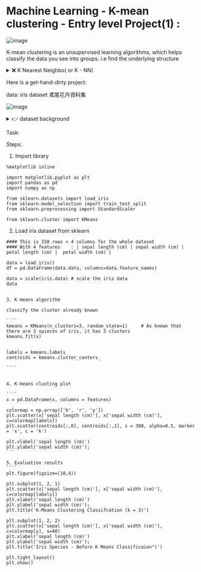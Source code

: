 # Machine Learning -  K-mean clustering - Entry level Project(1) : 

![image](https://user-images.githubusercontent.com/78548649/199871765-5f8108c7-ddc9-42ef-be0f-9c2399af5113.png)

K-mean clustering is an unsupervised learning algorithms, which helps classify the data you see into groups.
i.e find the underlying structure

<details><summary>❌ K Nearest Neighbo( or K - NN) </summary>
<p>
  By the way, K Nearest Neighbo( or K - NN) is different from K-mean clustering. 
  K-NN is a supervised learning algorithm that classifies the data you know into groups.
  
  #### ![image](https://user-images.githubusercontent.com/78548649/199906946-52650a4b-898e-4209-8b87-1348828ca17e.png)

</p>
</details>

Here is a get-hand-dirty project: 

data: iris dataset 鳶尾花卉資料集

![image](https://user-images.githubusercontent.com/78548649/199905175-5c84d3e2-faae-48f5-bddd-7cf9fa6bd7c5.png)

<details><summary>👉 dataset background</summary>
<p>
  
One of the datasets in sci-kit learn, does not require reading any CSV files from external. It is convenient for new bees like me to code ML projects 
sci-kit learn 中的數據集之一，不需要從外部讀取任何 CSV 文件。 方便像我這樣的新手編寫ML項目

 #### ![image](https://user-images.githubusercontent.com/78548649/199905706-b4f4311e-7946-4c0c-af3e-460a0ca5d411.png)

Fisher created it in 1936, containing measures of sepal length, sepal width, petal length, and petal width for three species of Iris (Iris setosa, Iris virginica, and Iris versicolor).
費舍爾在 1936 年創建了它，其中包含三種鳶尾花（Iris setosa、Iris virginica 和 Iris versicolor）的萼片長度、萼片寬度、花瓣長度和花瓣寬度的測量值。

</p>
</details>

Task: 



Steps: 

1. Import library 

````
%matplotlib inline

import matplotlib.pyplot as plt
import pandas as pd
import numpy as np

from sklearn.datasets import load_iris
from sklearn.model_selection import train_test_split
from sklearn.preprocessing import StandardScaler

from sklearn.cluster import KMeans
````


2. Load iris dataset from sklearn

````
#### This is 150 rows × 4 columns for the whole dataset 
#### With 4 features 	: | sepal length (cm) |	sepal width (cm) | petal length (cm) |	petal width (cm) | 

data = load_iris()
df = pd.DataFrame(data.data, columns=data.feature_names)

data = scale(iris.data) # scale the iris data
data

````


`````

3. K-means algorithm

classify the cluster already known

````
kmeans = KMeans(n_clusters=3, random_state=1)     # As known that there are 3 spieces of iris, it has 3 clusters
kmeans.fit(x)


labels = kmeans.labels_
centroids = kmeans.cluster_centers_

````


4. K-means clusting plot

````
x = pd.DataFrame(x, columns = features)

colormap = np.array(['b', 'r', 'y'])
plt.scatter(x['sepal length (cm)'], x['sepal width (cm)'], c=colormap[labels])
plt.scatter(centroids[:,0], centroids[:,1], s = 300, alpha=0.5, marker = 'x', c = 'k')

plt.xlabel('sepal length (cm)')
plt.ylabel('sepal width (cm)');
```

5. Evaluation results
````
plt.figure(figsize=(10,4))

plt.subplot(1, 2, 1)
plt.scatter(x['sepal length (cm)'], x['sepal width (cm)'], c=colormap[labels])
plt.xlabel('sepal length (cm)')
plt.ylabel('sepal width (cm)');
plt.title('K-Means Clustering Classifcation (k = 3)')
 
plt.subplot(1, 2, 2)
plt.scatter(x['sepal length (cm)'], x['sepal width (cm)'], c=colormap[y], s=40)
plt.xlabel('sepal length (cm)')
plt.ylabel('sepal width (cm)');
plt.title('Iris Species - Before K Means Classificaion")')

plt.tight_layout()
plt.show()
`````













 

